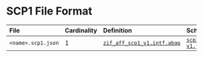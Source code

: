 # SCP1 File Format

File | Cardinality | Definition | Schema | Example
:--- | :---  | :--- | :--- | :---
`<name>.scp1.json` | 1 | [`zif_aff_scp1_v1.intf.abap`](./type/zif_aff_scp1_v1.intf.abap) | [`scp1-v1.json`](./scp1-v1.json) | [`z_aff_example_scp1.scp1.json`](./examples/z_aff_example_scp1.scp1.json)
